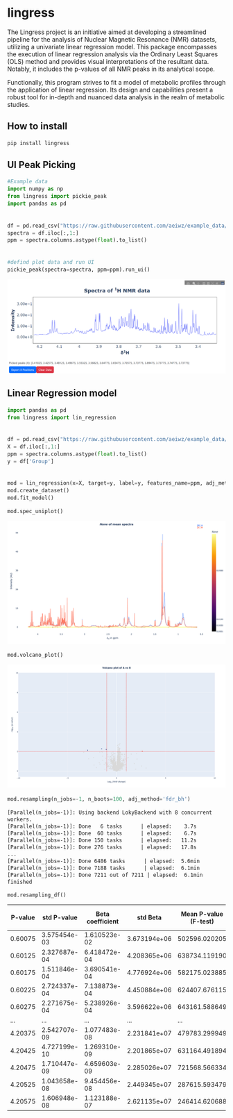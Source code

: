 # lingress
The Lingress project is an initiative aimed at developing a streamlined pipeline for the analysis of Nuclear Magnetic Resonance (NMR) datasets, utilizing a univariate linear regression model. This package encompasses the execution of linear regression analysis via the Ordinary Least Squares (OLS) method and provides visual interpretations of the resultant data. Notably, it includes the p-values of all NMR peaks in its analytical scope.

Functionally, this program strives to fit a model of metabolic profiles through the application of linear regression. Its design and capabilities present a robust tool for in-depth and nuanced data analysis in the realm of metabolic studies.


## **How to install**

```bash
pip install lingress
```

## **UI Peak Picking**

```python
#Example data
import numpy as np
from lingress import pickie_peak
import pandas as pd


df = pd.read_csv("https://raw.githubusercontent.com/aeiwz/example_data/main/dataset/Example_NMR_data.csv")
spectra = df.iloc[:,1:]
ppm = spectra.columns.astype(float).to_list()


#defind plot data and run UI
pickie_peak(spectra=spectra, ppm=ppm).run_ui()
```
![img1](./src/img/UI_peak_picking.png)

## **Linear Regression model**

```python
import pandas as pd
from lingress import lin_regression


df = pd.read_csv("https://raw.githubusercontent.com/aeiwz/example_data/main/dataset/Example_NMR_data.csv")
X = df.iloc[:,1:]
ppm = spectra.columns.astype(float).to_list()
y = df['Group']


mod = lin_regression(x=X, target=y, label=y, features_name=ppm, adj_method='fdr_bh')
mod.create_dataset()
mod.fit_model()

```

```python
mod.spec_uniplot()
```

![spec uniplot](./src/img/spec_uniplot.png)

```python
mod.volcano_plot()
```
![volcano](./src/img/volcano.png)


```python
mod.resampling(n_jobs=-1, n_boots=100, adj_method='fdr_bh')
```
  
    [Parallel(n_jobs=-1)]: Using backend LokyBackend with 8 concurrent workers.
    [Parallel(n_jobs=-1)]: Done   6 tasks      | elapsed:    3.7s
    [Parallel(n_jobs=-1)]: Done  60 tasks      | elapsed:    6.7s
    [Parallel(n_jobs=-1)]: Done 150 tasks      | elapsed:   11.2s
    [Parallel(n_jobs=-1)]: Done 276 tasks      | elapsed:   17.8s
    ...
    [Parallel(n_jobs=-1)]: Done 6486 tasks      | elapsed:  5.6min
    [Parallel(n_jobs=-1)]: Done 7188 tasks      | elapsed:  6.1min
    [Parallel(n_jobs=-1)]: Done 7211 out of 7211 | elapsed:  6.1min finished
```python
mod.resampling_df()
```
| P-value | std P-value  | Beta coefficient | std Beta      | Mean P-value (F-test) | std P-value (F-test) | Mean R-square | std R-square | R2        | std R-square Adjustment | q_value      |
|---------|--------------|------------------|---------------|-----------------------|----------------------|---------------|--------------|-----------|--------------------------|--------------|
| 0.60075 | 3.575454e-03 | 1.610523e-02     | 3.673194e+06  | 502596.020205         | 0.434302             | 0.276809      | 0.138650     | 0.156244  | 0.030981                 | 4.012856e-03 |
| 0.60125 | 2.327687e-04 | 6.418472e-04     | 4.208365e+06  | 638734.119190         | NaN                  | NaN           | 0.160225     | 0.175463  | 0.056503                 | 3.531443e-04 |
| 0.60175 | 1.511846e-04 | 3.690541e-04     | 4.776924e+06  | 582175.023885         | 0.272894             | 0.258094      | 0.250765     | 0.204542  | 0.157111                 | 2.443829e-04 |
| 0.60225 | 2.724337e-04 | 7.138873e-04     | 4.450884e+06  | 624407.676115         | 0.132108             | 0.188570      | 0.379931     | 0.198055  | 0.302422                 | 4.037237e-04 |
| 0.60275 | 2.271675e-04 | 5.238926e-04     | 3.596622e+06  | 643161.588649         | 0.030732             | 0.056968      | 0.558447     | 0.158948  | 0.503253                 | 3.458106e-04 |
| ...     | ...          | ...              | ...           | ...                   | ...                  | ...           | ...          | ...       | ...                      | ...          |
| 4.20375 | 2.542707e-09 | 1.077483e-08     | 2.231841e+07  | 479783.299949         | NaN                  | NaN           | 0.099255     | 0.130321  | -0.010838                | 4.472063e-08 |
| 4.20425 | 4.727199e-10 | 1.269310e-09     | 2.201865e+07  | 631164.491894         | 0.420162             | 0.308196      | 0.163733     | 0.184153  | 0.059199                 | 1.940690e-08 |
| 4.20475 | 1.710447e-09 | 4.659603e-09     | 2.285026e+07  | 721568.566334         | NaN                  | NaN           | 0.100927     | 0.138527  | -0.010207                | 3.595928e-08 |
| 4.20525 | 1.043658e-08 | 9.454456e-08     | 2.449345e+07  | 287615.593479         | 0.310386             | 0.301403      | 0.263740     | 0.245996  | 0.171707                 | 1.084412e-07 |
| 4.20575 | 1.606948e-08 | 1.123188e-07     | 2.621135e+07  | 246414.620688         | 0.242344             | 0.257300      | 0.299881     | 0.244772  | 0.212366                 | 1.457572e-07 |
